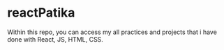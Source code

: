 # reactPatika
Within this repo, you can access my all practices and projects that i have done with React, JS, HTML, CSS.
